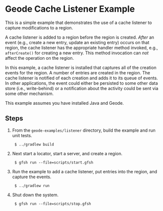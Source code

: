 <!--
Licensed to the Apache Software Foundation (ASF) under one or more
contributor license agreements.  See the NOTICE file distributed with
this work for additional information regarding copyright ownership.
The ASF licenses this file to You under the Apache License, Version 2.0
(the "License"); you may not use this file except in compliance with
the License.  You may obtain a copy of the License at

     http://www.apache.org/licenses/LICENSE-2.0

Unless required by applicable law or agreed to in writing, software
distributed under the License is distributed on an "AS IS" BASIS,
WITHOUT WARRANTIES OR CONDITIONS OF ANY KIND, either express or implied.
See the License for the specific language governing permissions and
limitations under the License.
-->

# Geode Cache Listener Example

This is a simple example that demonstrates the use of a cache listener to capture modifications to a region.

A cache listener is added to a region before the region is created. _After_ an event (e.g., create a new entry, update an existing entry) occurs on that region, the cache listener has the appropriate handler method invoked, e.g., `afterCreate()` for creating a new entry. This method invocation can _not_ affect the operation on the region.

In this example, a cache listener is installed that captures all of the creation events for the region. A number of entries are created in the region. The cache listener is notified of each creation and adds it to its queue of events. In other applications, the event could either be persisted to some other data store (i.e., write-behind) or a notification about the activity could be sent via some other mechanism.

This example assumes you have installed Java and Geode.

## Steps

1. From the `geode-examples/listener` directory, build the example and
   run unit tests.

        $ ../gradlew build

2. Next start a locator, start a server, and create a region.

        $ gfsh run --file=scripts/start.gfsh

3. Run the example to add a cache listener, put entries into the region, and capture the events.

        $ ../gradlew run

4. Shut down the system.

        $ gfsh run --file=scripts/stop.gfsh
